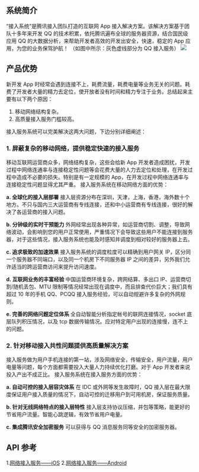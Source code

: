 ## 系统简介
“接入系统”是腾讯接入团队打造的互联网 App 接入解决方案。该解决方案基于团队十多年来开发 QQ 的技术积累，依托腾讯遍布全球的服务器资源，结合国民级应用 QQ 的大数据分析，来帮助开发者高效的开发出安全，快速，稳定的 App 应用，为您的业务保驾护航！ （如图中所示：灰色虚线部分为 QQ 接入服务） 
![](http://imgcache.tce.fsphere.cn/image/mccdn.qcloud.com/static/img/9cb6939d89aa3e57ef3719545a27e489/image.png)

## 产品优势 
新开发 App 时经常会遇到连接不上，耗费流量，耗费电量等业务无关的问题。耗费了开发者大量的精力去定位，使开放者没有时间和精力专注于业务。总结起来主要有以下两个原因：
1. 移动网络结构复杂。
2. 高质量接入服务门槛较高。

接入服务系统可以完美解决这两大问题，下边分别详细阐述：

### 1. 屏蔽复杂的移动网络，提供稳定快速的接入服务 
移动互联网运营商众多，网络结构复杂，这些会给新 App 开发者造成困扰，开发过程中网络连通率与连接稳定性问题等会花费大量的人力去定位和处理，在开发过程中造成不必要的损失。特别是有一定规模的 App，在开发过程中网络连通率与连接稳定性问题显得尤其严重。
接入服务系统在移动网络方面的优势：

**a. 全球化的接入层部署**
接入层资源分布在深圳，天津，上海，香港，海外数十个地方。不只与国内三大运营商有专线连接，还和中小运营商有专线连接，很好的解决了各运营商的接入问题。

**b. 分钟级的实时干预能力**
外网经常出现各种异常，如运营商切割、调整，导致网络波动，会影响到您的用户正常使用，严重情况下会导致这些用户不能连接到服务器，对于这些情况，接入服务系统也能及时感知并调度到相对较好的服务器上去。 

**c. 追求极致的加速效果**
接入服务系统的调度粒度可以精确到用户网关 IP，区分同一个服务器不同端口，以及同一个机房下不同服务器 IP 之间的差异，另外我们允许适当的跨运营商访问来提升访问速度。 

**d. 互联网业务的丰富经验**
中国运营商环境复杂，跨网结算、多出口 IP、运营商切割/随机丢包、MTU 限制等情况经常出现在调度中，而且排查代价巨大；我们具有超过 10 年的手机 QQ、PCQQ 接入服务经验，可以自动规避许多复杂的外网规则。 

**e. 完善的网络问题定位体系**
全自动智能分析指定帐号的联网连接情况，socket 底层队列积压情况，以及 tcp 数据传输情况。应对特定用户出现的连接慢，连不上的问题。 
	
### 2.  针对移动接入共性问题提供高质量解决方案
接入服务做为用户手机连接的第一站，涉及网络安全，传输安全，用户流量，用户电量等问题，每个方面都需要投入大量人力持续优化打磨。对于 App 开发者来说投入产出不成正比。
接入服务系统在接入服务方面的优势：

**a. 自动可控的接入层容灾体系**
在 IDC 或外网等发生故障时，QQ 接入层在最大限度保证用户接入质量的情况下，自动可控的迁移用户到可用机房，保证服务质量。 

**b. 针对无线网络特点的接入层特性**
接入层支持协议压缩，并包等策略，能更好的节省用户流量。智能心跳逻辑，有效节省用户电量。 

**c. 集成腾讯安全加密服务**
可以获得与 QQ 消息服务同等安全的加密服务器。 

## API 参考 

1.[网络接入服务——iOS](/doc/product/269/网络接入服务（iOS%20SDK）)
2.[网络接入服务——Android](/doc/product/269/网络接入服务（Android%20SDK）)

